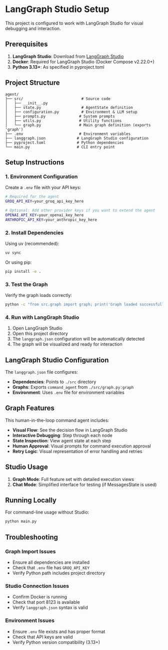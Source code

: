 # LangGraph Studio Setup

This project is configured to work with LangGraph Studio for visual debugging and interaction.

## Prerequisites

1. **LangGraph Studio**: Download from [LangGraph Studio](https://github.com/langchain-ai/langgraph-studio)
2. **Docker**: Required for LangGraph Studio (Docker Compose v2.22.0+)
3. **Python 3.13+**: As specified in pyproject.toml

## Project Structure

```
agent/
├── src/                          # Source code
│   ├── __init__.py
│   ├── state.py                  # AgentState definition
│   ├── configuration.py          # Environment & LLM setup
│   ├── prompts.py               # System prompts
│   ├── utils.py                 # Utility functions
│   └── graph.py                 # Main graph definition (exports 'graph')
├── .env                         # Environment variables
├── langgraph.json              # LangGraph Studio configuration
├── pyproject.toml              # Python dependencies
└── main.py                     # CLI entry point
```

## Setup Instructions

### 1. Environment Configuration

Create a `.env` file with your API keys:

```bash
# Required for the agent
GROQ_API_KEY=your_groq_api_key_here

# Optional: Add other provider keys if you want to extend the agent
OPENAI_API_KEY=your_openai_key_here
ANTHROPIC_API_KEY=your_anthropic_key_here
```

### 2. Install Dependencies

Using uv (recommended):
```bash
uv sync
```

Or using pip:
```bash
pip install -e .
```

### 3. Test the Graph

Verify the graph loads correctly:
```bash
python -c "from src.graph import graph; print('Graph loaded successfully')"
```

### 4. Run with LangGraph Studio

1. Open LangGraph Studio
2. Open this project directory
3. The `langgraph.json` configuration will be automatically detected
4. The graph will be visualized and ready for interaction

## LangGraph Studio Configuration

The `langgraph.json` file configures:

- **Dependencies**: Points to `./src` directory
- **Graphs**: Exports `command_agent` from `./src/graph.py:graph`
- **Environment**: Uses `.env` file for environment variables

## Graph Features

This human-in-the-loop command agent includes:

- **Visual Flow**: See the decision flow in LangGraph Studio
- **Interactive Debugging**: Step through each node
- **State Inspection**: View agent state at each step
- **Human Approval**: Visual prompts for command execution approval
- **Retry Logic**: Visual representation of error handling and retries

## Studio Usage

1. **Graph Mode**: Full feature set with detailed execution views
2. **Chat Mode**: Simplified interface for testing (if MessagesState is used)

## Running Locally

For command-line usage without Studio:
```bash
python main.py
```

## Troubleshooting

### Graph Import Issues
- Ensure all dependencies are installed
- Check that `.env` file has `GROQ_API_KEY`
- Verify Python path includes project directory

### Studio Connection Issues
- Confirm Docker is running
- Check that port 8123 is available
- Verify `langgraph.json` syntax is valid

### Environment Issues
- Ensure `.env` file exists and has proper format
- Check that API keys are valid
- Verify Python version compatibility (3.13+)

